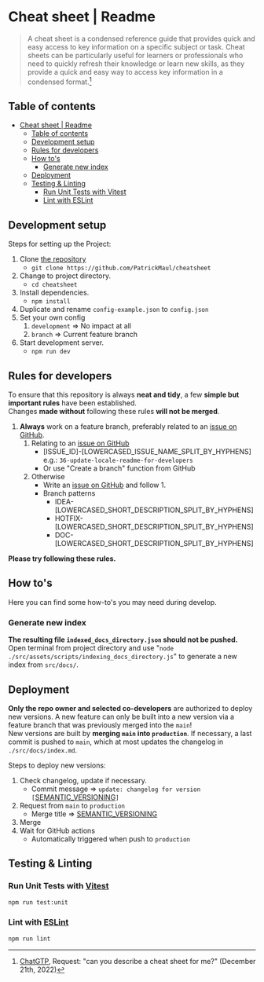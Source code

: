 # Cheat sheet | Readme
> A cheat sheet is a condensed reference guide that provides quick and easy access to key information on a specific subject or task. Cheat sheets can be particularly useful for learners or professionals who need to quickly refresh their knowledge or learn new skills, as they provide a quick and easy way to access key information in a condensed format.[^1]

## Table of contents
- [Cheat sheet | Readme](#cheat-sheet--readme)
  - [Table of contents](#table-of-contents)
  - [Development setup](#development-setup)
  - [Rules for developers](#rules-for-developers)
  - [How to's](#how-tos)
    - [Generate new index](#generate-new-index)
  - [Deployment](#deployment)
  - [Testing \& Linting](#testing--linting)
    - [Run Unit Tests with Vitest](#run-unit-tests-with-vitest)
    - [Lint with ESLint](#lint-with-eslint)
## Development setup
Steps for setting up the Project:
1. Clone [the repository](https://github.com/PatrickMaul/cheatsheet)
   - `git clone https://github.com/PatrickMaul/cheatsheet`
2. Change to project directory.
   - `cd cheatsheet`
3. Install dependencies.
   - `npm install`
4. Duplicate and rename `config-example.json` to `config.json`
5. Set your own config
   1. `development` => No impact at all
   2. `branch` => Current feature branch
6. Start development server.
   - `npm run dev`
## Rules for developers
To ensure that this repository is always **neat and tidy**, a few **simple but important rules** have been established.  
Changes **made without** following these rules **will not be merged**.
1. **Always** work on a feature branch, preferably related to an [issue on GitHub](https://github.com/PatrickMaul/cheatsheet/issues).
   1. Relating to an [issue on GitHub](https://github.com/PatrickMaul/cheatsheet/issues)
      - [ISSUE_ID]-[LOWERCASED_ISSUE_NAME_SPLIT_BY_HYPHENS]  
      e.g.: `36-update-locale-readme-for-developers`
      - Or use "Create a branch" function from GitHub
   2. Otherwise
      - Write an [issue on GitHub](https://github.com/PatrickMaul/cheatsheet/issues) and follow 1.
      - Branch patterns
        - IDEA-[LOWERCASED_SHORT_DESCRIPTION_SPLIT_BY_HYPHENS]
        - HOTFIX-[LOWERCASED_SHORT_DESCRIPTION_SPLIT_BY_HYPHENS]
        - DOC-[LOWERCASED_SHORT_DESCRIPTION_SPLIT_BY_HYPHENS]

**Please try following these rules.**
## How to's
Here you can find some how-to's you may need during develop.
### Generate new index
**The resulting file `indexed_docs_directory.json` should not be pushed.**  
Open terminal from project directory and use "`node ./src/assets/scripts/indexing_docs_directory.js`" to generate a new index from `src/docs/`.
## Deployment
**Only the repo owner and selected co-developers** are authorized to deploy new versions. A new feature can only be built into a new version via a feature branch that was previously merged into the `main`!  
New versions are built by **merging `main` into `production`**. If necessary, a last commit is pushed to `main`, which at most updates the changelog in `./src/docs/index.md`.

Steps to deploy new versions:
1. Check changelog, update if necessary.
     - Commit message => `update: changelog for version [`[SEMANTIC_VERSIONING](https://semver.org/)`]`
2. Request from `main` to `production`
     - Merge title => [SEMANTIC_VERSIONING](https://semver.org/)
3. Merge
4. Wait for GitHub actions
   - Automatically triggered when push to `production`

## Testing & Linting
### Run Unit Tests with [Vitest](https://vitest.dev/)
```sh
npm run test:unit
```

### Lint with [ESLint](https://eslint.org/)
```sh
npm run lint
```



[^1]: [ChatGTP](https://chat.openai.com/chat), Request: "can you describe a cheat sheet for me?" (December 21th, 2022)